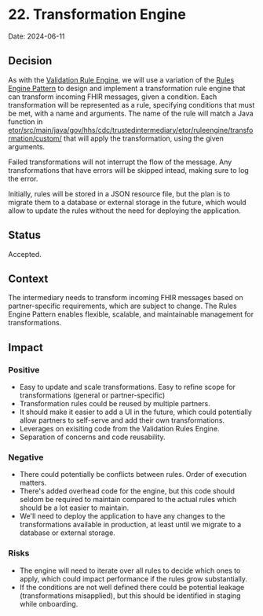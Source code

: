 # 22. Transformation Engine

Date: 2024-06-11

## Decision

As with the [Validation Rule Engine](021-validation-engine.md), we will use a variation of the [Rules Engine Pattern](https://deviq.com/design-patterns/rules-engine-pattern) to design and implement a transformation rule engine that can transform incoming FHIR messages, given a condition. Each transformation will be represented as a rule, specifying conditions that must be met, with a name and arguments. The name of the rule will match a Java function in [etor/src/main/java/gov/hhs/cdc/trustedintermediary/etor/ruleengine/transformation/custom/](etor/src/main/java/gov/hhs/cdc/trustedintermediary/etor/ruleengine/transformation/custom/) that will apply the transformation, using the given arguments.

Failed transformations will not interrupt the flow of the message. Any transformations that have errors will be skipped intead, making sure to log the error.

Initially, rules will be stored in a JSON resource file, but the plan is to migrate them to a database or external storage in the future, which would allow to update the rules without the need for deploying the application.

## Status

Accepted.

## Context

The intermediary needs to transform incoming FHIR messages based on partner-specific requirements, which are subject to change. The Rules Engine Pattern enables flexible, scalable, and maintainable management for transformations.

## Impact

### Positive

- Easy to update and scale transformations. Easy to refine scope for transformations (general or partner-specific)
- Transformation rules could be reused by multiple partners.
- It should make it easier to add a UI in the future, which could potentially allow partners to self-serve and add their own transformations.
- Leverages on exisiting code from the Validation Rules Engine.
- Separation of concerns and code reusability.

### Negative

- There could potentially be conflicts between rules. Order of execution matters.
- There's added overhead code for the engine, but this code should seldom be required to maintain compared to the actual rules which should be a lot easier to maintain.
- We'll need to deploy the application to have any changes to the transformations available in production, at least until we migrate to a database or external storage.

### Risks

- The engine will need to iterate over all rules to decide which ones to apply, which could impact performance if the rules grow substantially.
- If the conditions are not well defined there could be potential leakage (transformations misapplied), but this should be identified in staging while onboarding.
